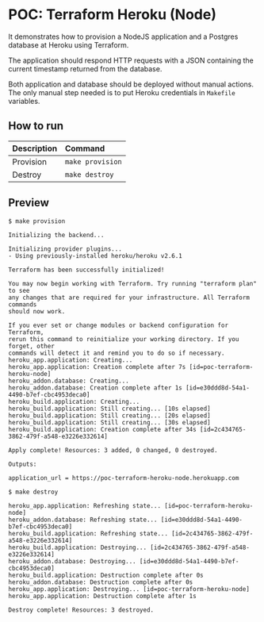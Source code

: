 # POC: Terraform Heroku (Node)

It demonstrates how to provision a NodeJS application and a Postgres database at Heroku using Terraform.

The application should respond HTTP requests with a JSON containing the current timestamp returned from the database.

Both application and database should be deployed without manual actions. The only manual step needed is to put Heroku credentials in `Makefile` variables.

## How to run

| Description | Command |
| :--- | :--- |
| Provision | `make provision` |
| Destroy | `make destroy` |

## Preview

```
$ make provision 

Initializing the backend...

Initializing provider plugins...
- Using previously-installed heroku/heroku v2.6.1

Terraform has been successfully initialized!

You may now begin working with Terraform. Try running "terraform plan" to see
any changes that are required for your infrastructure. All Terraform commands
should now work.

If you ever set or change modules or backend configuration for Terraform,
rerun this command to reinitialize your working directory. If you forget, other
commands will detect it and remind you to do so if necessary.
heroku_app.application: Creating...
heroku_app.application: Creation complete after 7s [id=poc-terraform-heroku-node]
heroku_addon.database: Creating...
heroku_addon.database: Creation complete after 1s [id=e30ddd8d-54a1-4490-b7ef-cbc4953deca0]
heroku_build.application: Creating...
heroku_build.application: Still creating... [10s elapsed]
heroku_build.application: Still creating... [20s elapsed]
heroku_build.application: Still creating... [30s elapsed]
heroku_build.application: Creation complete after 34s [id=2c434765-3862-479f-a548-e3226e332614]

Apply complete! Resources: 3 added, 0 changed, 0 destroyed.

Outputs:

application_url = https://poc-terraform-heroku-node.herokuapp.com
```

```
$ make destroy 

heroku_app.application: Refreshing state... [id=poc-terraform-heroku-node]
heroku_addon.database: Refreshing state... [id=e30ddd8d-54a1-4490-b7ef-cbc4953deca0]
heroku_build.application: Refreshing state... [id=2c434765-3862-479f-a548-e3226e332614]
heroku_build.application: Destroying... [id=2c434765-3862-479f-a548-e3226e332614]
heroku_addon.database: Destroying... [id=e30ddd8d-54a1-4490-b7ef-cbc4953deca0]
heroku_build.application: Destruction complete after 0s
heroku_addon.database: Destruction complete after 0s
heroku_app.application: Destroying... [id=poc-terraform-heroku-node]
heroku_app.application: Destruction complete after 1s

Destroy complete! Resources: 3 destroyed.
```
